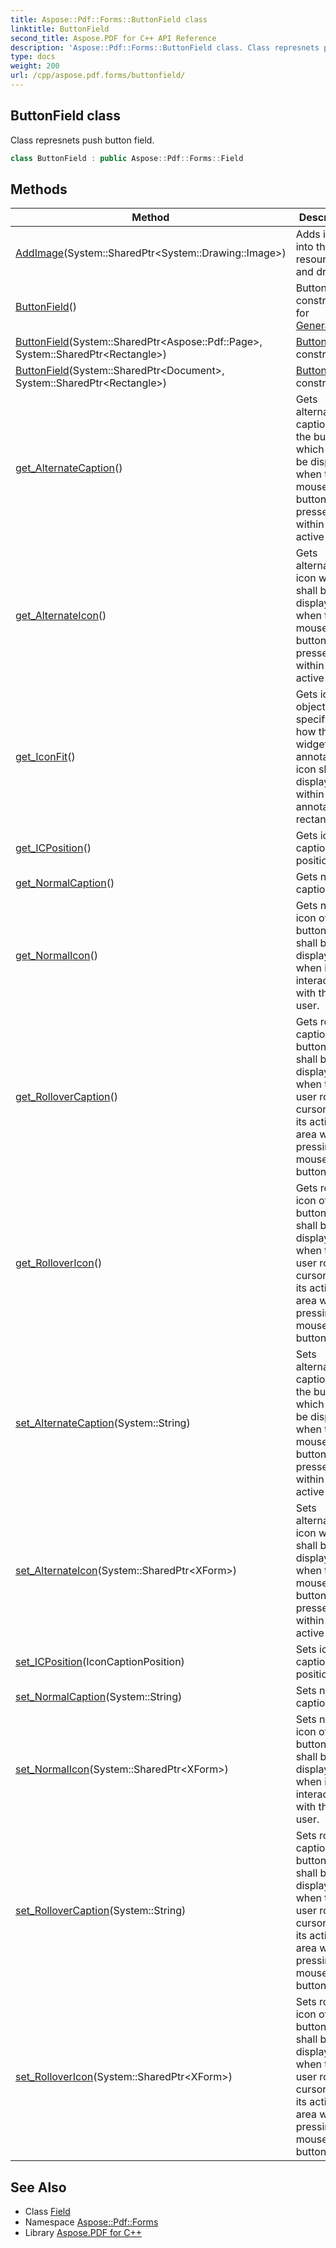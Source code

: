 ```yaml
---
title: Aspose::Pdf::Forms::ButtonField class
linktitle: ButtonField
second_title: Aspose.PDF for C++ API Reference
description: 'Aspose::Pdf::Forms::ButtonField class. Class represnets push button field in C++.'
type: docs
weight: 200
url: /cpp/aspose.pdf.forms/buttonfield/
---
```

## ButtonField class


Class represnets push button field.

```cpp
class ButtonField : public Aspose::Pdf::Forms::Field
```

## Methods

| Method | Description |
| --- | --- |
| [AddImage](./addimage/)(System::SharedPtr\<System::Drawing::Image\>) | Adds image into the field resources and draws it. |
| [ButtonField](./buttonfield/)() | Button field constructor for [Generator](../../aspose.pdf.generator/). |
| [ButtonField](./buttonfield/)(System::SharedPtr\<Aspose::Pdf::Page\>, System::SharedPtr\<Rectangle\>) | [ButtonField](./) constructor. |
| [ButtonField](./buttonfield/)(System::SharedPtr\<Document\>, System::SharedPtr\<Rectangle\>) | [ButtonField](./) constructore. |
| [get_AlternateCaption](./get_alternatecaption/)() | Gets alternate caption of the button which shall be displayed when the mouse button is pressed within its active area. |
| [get_AlternateIcon](./get_alternateicon/)() | Gets alternate icon which shall be displayed when the mouse button is pressed within its active area. |
| [get_IconFit](./get_iconfit/)() | Gets icon fit object specifying how the widget annotation's icon shall be displayed within its annotation rectangle. |
| [get_ICPosition](./get_icposition/)() | Gets icon caption position. |
| [get_NormalCaption](./get_normalcaption/)() | Gets normal caption. |
| [get_NormalIcon](./get_normalicon/)() | Gets normal icon of the button which shall be displayed when it is not interacting with the user. |
| [get_RolloverCaption](./get_rollovercaption/)() | Gets rollover caption of button which shall be displayed when the user rolls the cursor into its active area without pressing the mouse button. |
| [get_RolloverIcon](./get_rollovericon/)() | Gets rollover icon of the button which shall be displayed when the user rolls the cursor into its active area without pressing the mouse button. |
| [set_AlternateCaption](./set_alternatecaption/)(System::String) | Sets alternate caption of the button which shall be displayed when the mouse button is pressed within its active area. |
| [set_AlternateIcon](./set_alternateicon/)(System::SharedPtr\<XForm\>) | Sets alternate icon which shall be displayed when the mouse button is pressed within its active area. |
| [set_ICPosition](./set_icposition/)(IconCaptionPosition) | Sets icon caption position. |
| [set_NormalCaption](./set_normalcaption/)(System::String) | Sets normal caption. |
| [set_NormalIcon](./set_normalicon/)(System::SharedPtr\<XForm\>) | Sets normal icon of the button which shall be displayed when it is not interacting with the user. |
| [set_RolloverCaption](./set_rollovercaption/)(System::String) | Sets rollover caption of button which shall be displayed when the user rolls the cursor into its active area without pressing the mouse button. |
| [set_RolloverIcon](./set_rollovericon/)(System::SharedPtr\<XForm\>) | Sets rollover icon of the button which shall be displayed when the user rolls the cursor into its active area without pressing the mouse button. |
## See Also

* Class [Field](../field/)
* Namespace [Aspose::Pdf::Forms](../)
* Library [Aspose.PDF for C++](../../)

